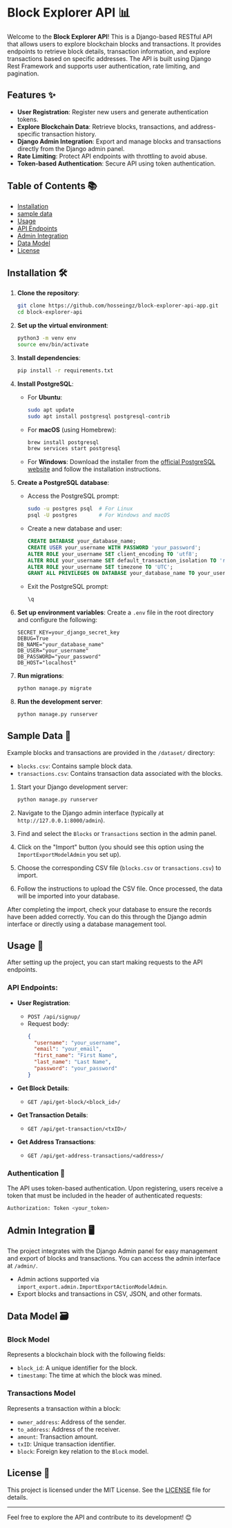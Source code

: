 # Block Explorer API 📊

Welcome to the **Block Explorer API**! This is a Django-based RESTful API that allows users to explore blockchain blocks and transactions. It provides endpoints to retrieve block details, transaction information, and explore transactions based on specific addresses. The API is built using Django Rest Framework and supports user authentication, rate limiting, and pagination.

## Features ✨

- **User Registration**: Register new users and generate authentication tokens.
- **Explore Blockchain Data**: Retrieve blocks, transactions, and address-specific transaction history.
- **Django Admin Integration**: Export and manage blocks and transactions directly from the Django admin panel.
- **Rate Limiting**: Protect API endpoints with throttling to avoid abuse.
- **Token-based Authentication**: Secure API using token authentication.

## Table of Contents 📚

- [Installation](#installation-%EF%B8%8F)
- [sample data](#sample-data-)
- [Usage](#usage-)
- [API Endpoints](#api-endpoints)
- [Admin Integration](#admin-integration-%EF%B8%8F)
- [Data Model](#data-model-%EF%B8%8F)
- [License](#license-)
## Installation 🛠️

1. **Clone the repository**:
   ```bash
   git clone https://github.com/hosseingz/block-explorer-api-app.git
   cd block-explorer-api
   ```

2. **Set up the virtual environment**:
   ```bash
   python3 -m venv env
   source env/bin/activate
   ```

3. **Install dependencies**:
   ```bash
   pip install -r requirements.txt
   ```

4. **Install PostgreSQL**:
   - For **Ubuntu**:
     ```bash
     sudo apt update
     sudo apt install postgresql postgresql-contrib
     ```
   - For **macOS** (using Homebrew):
     ```bash
     brew install postgresql
     brew services start postgresql
     ```
   - For **Windows**:
     Download the installer from the [official PostgreSQL website](https://www.postgresql.org/download/windows/) and follow the installation instructions.

5. **Create a PostgreSQL database**:
   - Access the PostgreSQL prompt:
     ```bash
     sudo -u postgres psql  # For Linux
     psql -U postgres       # For Windows and macOS
     ```
   - Create a new database and user:
     ```sql
     CREATE DATABASE your_database_name;
     CREATE USER your_username WITH PASSWORD 'your_password';
     ALTER ROLE your_username SET client_encoding TO 'utf8';
     ALTER ROLE your_username SET default_transaction_isolation TO 'read committed';
     ALTER ROLE your_username SET timezone TO 'UTC';
     GRANT ALL PRIVILEGES ON DATABASE your_database_name TO your_username;
     ```
   - Exit the PostgreSQL prompt:
     ```sql
     \q
     ```

6. **Set up environment variables**:
   Create a `.env` file in the root directory and configure the following:
   ```plaintext
   SECRET_KEY=your_django_secret_key
   DEBUG=True
   DB_NAME="your_database_name"
   DB_USER="your_username"
   DB_PASSWORD="your_password"
   DB_HOST="localhost"
   ```

7. **Run migrations**:
   ```bash
   python manage.py migrate
   ```

8. **Run the development server**:
   ```bash
   python manage.py runserver
   ```

## Sample Data 📄

Example blocks and transactions are provided in the `/dataset/` directory:
- `blocks.csv`: Contains sample block data.
- `transactions.csv`: Contains transaction data associated with the blocks.

1. Start your Django development server:
   ```bash
   python manage.py runserver
   ```

2. Navigate to the Django admin interface (typically at `http://127.0.0.1:8000/admin`).

3. Find and select the `Blocks` or `Transactions` section in the admin panel.

4. Click on the "Import" button (you should see this option using the `ImportExportModelAdmin` you set up).

5. Choose the corresponding CSV file (`blocks.csv` or `transactions.csv`) to import.

6. Follow the instructions to upload the CSV file. Once processed, the data will be imported into your database.


After completing the import, check your database to ensure the records have been added correctly. You can do this through the Django admin interface or directly using a database management tool.


## Usage 🚀

After setting up the project, you can start making requests to the API endpoints.

### API Endpoints:

- **User Registration**: 
  - `POST /api/signup/`
  - Request body: 
    ```json
    {
      "username": "your_username",
      "email": "your_email",
      "first_name": "First Name",
      "last_name": "Last Name",
      "password": "your_password"
    }
    ```

- **Get Block Details**:
  - `GET /api/get-block/<block_id>/`
  
- **Get Transaction Details**:
  - `GET /api/get-transaction/<txID>/`
  
- **Get Address Transactions**:
  - `GET /api/get-address-transactions/<address>/`

### Authentication 🔑
The API uses token-based authentication. Upon registering, users receive a token that must be included in the header of authenticated requests:
```bash
Authorization: Token <your_token>
```

## Admin Integration 🖥️

The project integrates with the Django Admin panel for easy management and export of blocks and transactions. You can access the admin interface at `/admin/`.

- Admin actions supported via `import_export.admin.ImportExportActionModelAdmin`.
- Export blocks and transactions in CSV, JSON, and other formats.

## Data Model 🗃️

### Block Model
Represents a blockchain block with the following fields:
- `block_id`: A unique identifier for the block.
- `timestamp`: The time at which the block was mined.

### Transactions Model
Represents a transaction within a block:
- `owner_address`: Address of the sender.
- `to_address`: Address of the receiver.
- `amount`: Transaction amount.
- `txID`: Unique transaction identifier.
- `block`: Foreign key relation to the `Block` model.

## License 📜

This project is licensed under the MIT License. See the [LICENSE](LICENSE) file for details.

---

Feel free to explore the API and contribute to its development! 😊